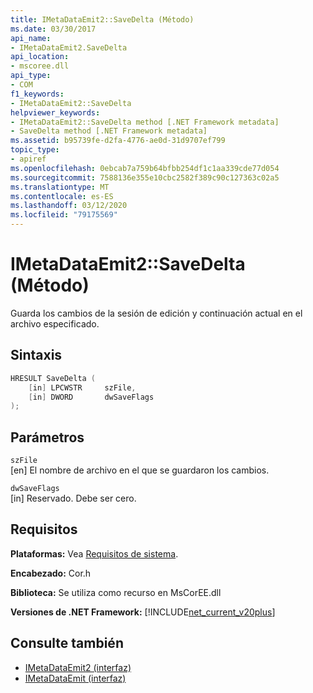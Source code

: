 ```yaml
---
title: IMetaDataEmit2::SaveDelta (Método)
ms.date: 03/30/2017
api_name:
- IMetaDataEmit2.SaveDelta
api_location:
- mscoree.dll
api_type:
- COM
f1_keywords:
- IMetaDataEmit2::SaveDelta
helpviewer_keywords:
- IMetaDataEmit2::SaveDelta method [.NET Framework metadata]
- SaveDelta method [.NET Framework metadata]
ms.assetid: b95739fe-d2fa-4776-ae0d-31d9707ef799
topic_type:
- apiref
ms.openlocfilehash: 0ebcab7a759b64bfbb254df1c1aa339cde77d054
ms.sourcegitcommit: 7588136e355e10cbc2582f389c90c127363c02a5
ms.translationtype: MT
ms.contentlocale: es-ES
ms.lasthandoff: 03/12/2020
ms.locfileid: "79175569"
---
```

# <a name="imetadataemit2savedelta-method"></a>IMetaDataEmit2::SaveDelta (Método)
Guarda los cambios de la sesión de edición y continuación actual en el archivo especificado.  
  
## <a name="syntax"></a>Sintaxis  
  
```cpp  
HRESULT SaveDelta (  
    [in] LPCWSTR     szFile,
    [in] DWORD       dwSaveFlags  
);  
```  
  
## <a name="parameters"></a>Parámetros  
 `szFile`  
 [en] El nombre de archivo en el que se guardaron los cambios.  
  
 `dwSaveFlags`  
 [in] Reservado. Debe ser cero.  
  
## <a name="requirements"></a>Requisitos  
 **Plataformas:** Vea [Requisitos de sistema](../../../../docs/framework/get-started/system-requirements.md).  
  
 **Encabezado:** Cor.h  
  
 **Biblioteca:** Se utiliza como recurso en MsCorEE.dll  
  
 **Versiones de .NET Framework:** [!INCLUDE[net_current_v20plus](../../../../includes/net-current-v20plus-md.md)]  
  
## <a name="see-also"></a>Consulte también

- [IMetaDataEmit2 (interfaz)](../../../../docs/framework/unmanaged-api/metadata/imetadataemit2-interface.md)
- [IMetaDataEmit (interfaz)](../../../../docs/framework/unmanaged-api/metadata/imetadataemit-interface.md)

